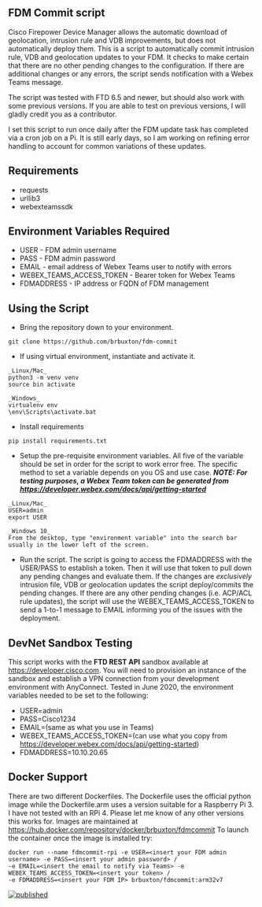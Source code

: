 ## FDM Commit script

Cisco Firepower Device Manager allows the automatic download of geolocation, intrusion rule and VDB improvements, but 
does not automatically deploy them.  This is a script to automatically commit intrusion rule, VDB and geolocation 
updates to your FDM.  It checks to make certain that there are no other pending changes to the configuration.  If there 
are additional changes or any errors, the script sends notification with a Webex Teams message.

The script was tested with FTD 6.5 and newer, but should also work with some previous versions.  If you are able to test on 
previous versions, I will gladly credit you as a contributor.

I set this script to run once daily after the FDM update task has completed via a cron job on a Pi.  It is still early
days, so I am working on refining error handling to account for common variations of these updates.

## Requirements
* requests
* urllib3
* webexteamssdk

## Environment Variables Required
* USER - FDM admin username
* PASS - FDM admin password
* EMAIL - email address of Webex Teams user to notify with errors
* WEBEX_TEAMS_ACCESS_TOKEN - Bearer token for Webex Teams
* FDMADDRESS - IP address or FQDN of FDM management

## Using the Script

* Bring the repository down to your environment.  
```
git clone https://github.com/brbuxton/fdm-commit
```
* If using virtual environment, instantiate and activate it. 
```
_Linux/Mac_ 
python3 -m venv venv
source bin activate
```
```
_Windows_ 
virtualenv env
\env\Scripts\activate.bat
```
* Install requirements
```
pip install requirements.txt
```
* Setup the pre-requisite environment variables.  All five of the variable should be set in order for the script to 
work error free.  The specific method to set a variable depends on you OS and use case.  ___NOTE: For testing purposes, 
a Webex Team token can be generated from https://developer.webex.com/docs/api/getting-started___
```
_Linux/Mac_
USER=admin
export USER
```
```
_Windows 10_
From the desktop, type "environment variable" into the search bar usually in the lower left of the screen.
```
* Run the script.  The script is going to access the FDMADDRESS with the USER/PASS to establish a token.  Then it will
use that token to pull down any pending changes and evaluate them.  If the changes are _exclusively_ intrusion file, VDB
or geolocation updates the script deploy/commits the pending changes.  If there are any other pending changes (i.e. 
ACP/ACL rule updates), the script will use the WEBEX_TEAMS_ACCESS_TOKEN to send a 1-to-1 message to EMAIL informing you
of the issues with the deployment.

## DevNet Sandbox Testing

This script works with the __FTD REST API__ sandbox available at https://developer.cisco.com.  You will need to
provision an instance of the sandbox and establish a VPN connection from your development environment with AnyConnect.
Tested in June 2020, the environment variables needed to be set to the following:
* USER=admin
* PASS=Cisco1234
* EMAIL=(same as what you use in Teams)
* WEBEX_TEAMS_ACCESS_TOKEN=(can use what you copy from https://developer.webex.com/docs/api/getting-started)
* FDMADDRESS=10.10.20.65

## Docker Support

There are two different Dockerfiles.  The Dockerfile uses the official python image while the Dockerfile.arm
uses a version suitable for a Raspberry Pi 3.  I have not tested with an RPi 4.  Please let me know of any other
versions this works for.  Images are maintained at https://hub.docker.com/repository/docker/brbuxton/fdmcommit 
To launch the container once the image is installed try:

``` Linux
docker run --name fdmcommit-rpi -e USER=<insert your FDM admin username> -e PASS=<insert your admin password> /
-e EMAIL=<insert the email to notify via Teams> -e WEBEX_TEAMS_ACCESS_TOKEN=<insert your token> /
-e FDMADDRESS=<insert your FDM IP> brbuxton/fdmcommit:arm32v7
```

[![published](https://static.production.devnetcloud.com/codeexchange/assets/images/devnet-published.svg)](https://developer.cisco.com/codeexchange/github/repo/brbuxton/fdm-commit)